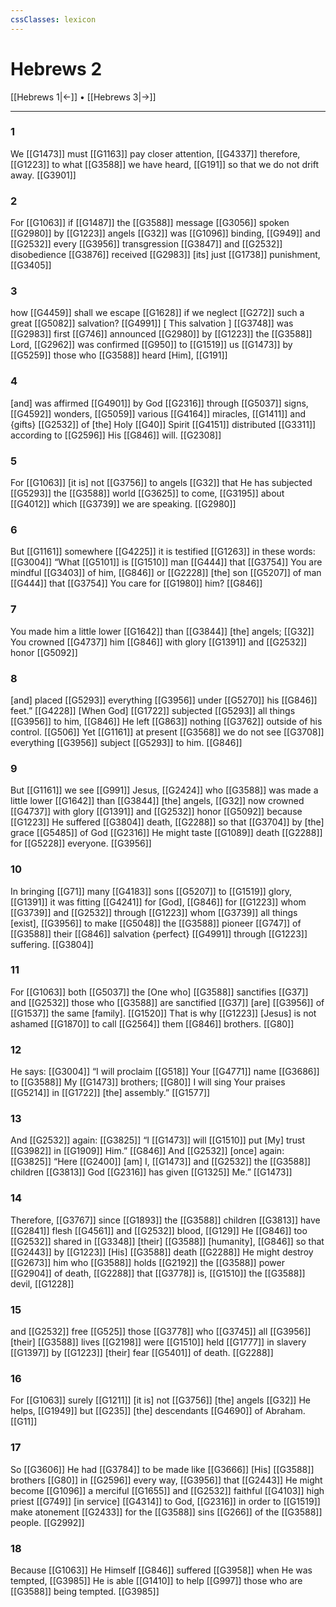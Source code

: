 ```yaml
---
cssClasses: lexicon
---
```


# Hebrews 2

[[Hebrews 1|←]] • [[Hebrews 3|→]]

---

### 1
We [[G1473]] must [[G1163]] pay closer attention, [[G4337]] therefore, [[G1223]] to what [[G3588]] we have heard, [[G191]] so that we do not drift away. [[G3901]]

### 2
For [[G1063]] if [[G1487]] the [[G3588]] message [[G3056]] spoken [[G2980]] by [[G1223]] angels [[G32]] was [[G1096]] binding, [[G949]] and [[G2532]] every [[G3956]] transgression [[G3847]] and [[G2532]] disobedience [[G3876]] received [[G2983]] [its] just [[G1738]] punishment, [[G3405]]

### 3
how [[G4459]] shall we escape [[G1628]] if we neglect [[G272]] such a great [[G5082]] salvation? [[G4991]] [ This salvation ] [[G3748]] was [[G2983]] first [[G746]] announced [[G2980]] by [[G1223]] the [[G3588]] Lord, [[G2962]] was confirmed [[G950]] to [[G1519]] us [[G1473]] by [[G5259]] those who [[G3588]] heard [Him], [[G191]]

### 4
[and] was affirmed [[G4901]] by God [[G2316]] through [[G5037]] signs, [[G4592]] wonders, [[G5059]] various [[G4164]] miracles, [[G1411]] and {gifts} [[G2532]] of [the] Holy [[G40]] Spirit [[G4151]] distributed [[G3311]] according to [[G2596]] His [[G846]] will. [[G2308]]

### 5
For [[G1063]] [it is] not [[G3756]] to angels [[G32]] that He has subjected [[G5293]] the [[G3588]] world [[G3625]] to come, [[G3195]] about [[G4012]] which [[G3739]] we are speaking. [[G2980]]

### 6
But [[G1161]] somewhere [[G4225]] it is testified [[G1263]] in these words: [[G3004]] “What [[G5101]] is [[G1510]] man [[G444]] that [[G3754]] You are mindful [[G3403]] of him, [[G846]] or [[G2228]] [the] son [[G5207]] of man [[G444]] that [[G3754]] You care for [[G1980]] him? [[G846]]

### 7
You made him a little lower [[G1642]] than [[G3844]] [the] angels; [[G32]] You crowned [[G4737]] him [[G846]] with glory [[G1391]] and [[G2532]] honor [[G5092]]

### 8
[and] placed [[G5293]] everything [[G3956]] under [[G5270]] his [[G846]] feet.” [[G4228]] [When God] [[G1722]] subjected [[G5293]] all things [[G3956]] to him, [[G846]] He left [[G863]] nothing [[G3762]] outside of his control. [[G506]] Yet [[G1161]] at present [[G3568]] we do not see [[G3708]] everything [[G3956]] subject [[G5293]] to him. [[G846]]

### 9
But [[G1161]] we see [[G991]] Jesus, [[G2424]] who [[G3588]] was made a little lower [[G1642]] than [[G3844]] [the] angels, [[G32]] now crowned [[G4737]] with glory [[G1391]] and [[G2532]] honor [[G5092]] because [[G1223]] He suffered [[G3804]] death, [[G2288]] so that [[G3704]] by [the] grace [[G5485]] of God [[G2316]] He might taste [[G1089]] death [[G2288]] for [[G5228]] everyone. [[G3956]]

### 10
In bringing [[G71]] many [[G4183]] sons [[G5207]] to [[G1519]] glory, [[G1391]] it was fitting [[G4241]] for [God], [[G846]] for [[G1223]] whom [[G3739]] and [[G2532]] through [[G1223]] whom [[G3739]] all things [exist], [[G3956]] to make [[G5048]] the [[G3588]] pioneer [[G747]] of [[G3588]] their [[G846]] salvation {perfect} [[G4991]] through [[G1223]] suffering. [[G3804]]

### 11
For [[G1063]] both [[G5037]] the [One who] [[G3588]] sanctifies [[G37]] and [[G2532]] those who [[G3588]] are sanctified [[G37]] [are] [[G3956]] of [[G1537]] the same [family]. [[G1520]] That is why [[G1223]] [Jesus] is not ashamed [[G1870]] to call [[G2564]] them [[G846]] brothers. [[G80]]

### 12
He says: [[G3004]] “I will proclaim [[G518]] Your [[G4771]] name [[G3686]] to [[G3588]] My [[G1473]] brothers; [[G80]] I will sing Your praises [[G5214]] in [[G1722]] [the] assembly.” [[G1577]]

### 13
And [[G2532]] again: [[G3825]] “I [[G1473]] will [[G1510]] put [My] trust [[G3982]] in [[G1909]] Him.” [[G846]] And [[G2532]] [once] again: [[G3825]] “Here [[G2400]] [am] I, [[G1473]] and [[G2532]] the [[G3588]] children [[G3813]] God [[G2316]] has given [[G1325]] Me.” [[G1473]]

### 14
Therefore, [[G3767]] since [[G1893]] the [[G3588]] children [[G3813]] have [[G2841]] flesh [[G4561]] and [[G2532]] blood, [[G129]] He [[G846]] too [[G2532]] shared in [[G3348]] [their] [[G3588]] [humanity], [[G846]] so that [[G2443]] by [[G1223]] [His] [[G3588]] death [[G2288]] He might destroy [[G2673]] him who [[G3588]] holds [[G2192]] the [[G3588]] power [[G2904]] of death, [[G2288]] that [[G3778]] is, [[G1510]] the [[G3588]] devil, [[G1228]]

### 15
and [[G2532]] free [[G525]] those [[G3778]] who [[G3745]] all [[G3956]] [their] [[G3588]] lives [[G2198]] were [[G1510]] held [[G1777]] in slavery [[G1397]] by [[G1223]] [their] fear [[G5401]] of death. [[G2288]]

### 16
For [[G1063]] surely [[G1211]] [it is] not [[G3756]] [the] angels [[G32]] He helps, [[G1949]] but [[G235]] [the] descendants [[G4690]] of Abraham. [[G11]]

### 17
So [[G3606]] He had [[G3784]] to be made like [[G3666]] [His] [[G3588]] brothers [[G80]] in [[G2596]] every way, [[G3956]] that [[G2443]] He might become [[G1096]] a merciful [[G1655]] and [[G2532]] faithful [[G4103]] high priest [[G749]] [in service] [[G4314]] to God, [[G2316]] in order to [[G1519]] make atonement [[G2433]] for the [[G3588]] sins [[G266]] of the [[G3588]] people. [[G2992]]

### 18
Because [[G1063]] He Himself [[G846]] suffered [[G3958]] when He was tempted, [[G3985]] He is able [[G1410]] to help [[G997]] those who are [[G3588]] being tempted. [[G3985]]

